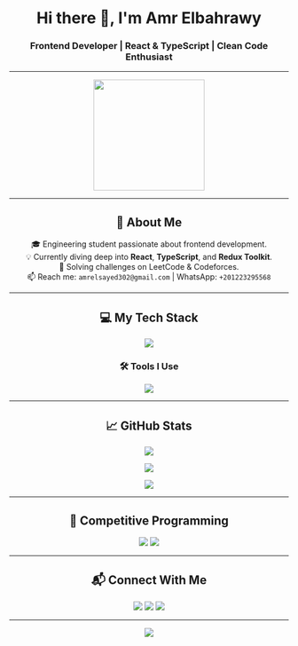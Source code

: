  

<h1 align="center">Hi there 👋, I'm Amr Elbahrawy</h1>
<h3 align="center">Frontend Developer | React & TypeScript | Clean Code Enthusiast</h3>

---

<p align="center">
  <img src="https://media.giphy.com/media/qgQUggAC3Pfv687qPC/giphy.gif" width="200" />
</p>

---

<h2 align="center">🧠 About Me</h2>

<p align="center">
  🎓 Engineering student passionate about frontend development.<br>
  💡 Currently diving deep into <strong>React</strong>, <strong>TypeScript</strong>, and <strong>Redux Toolkit</strong>.<br>
  🧩 Solving challenges on LeetCode & Codeforces.<br>
  📫 Reach me: <code>amrelsayed302@gmail.com</code> | WhatsApp: <code>+201223295568</code>
</p>

---

<h2 align="center">💻 My Tech Stack</h2>

<p align="center">
  <img src="https://skillicons.dev/icons?i=html,css,js,ts,react,nextjs,redux,tailwind,sass,bootstrap" />
</p>

<h3 align="center">🛠 Tools I Use</h3>

<p align="center">
  <img src="https://skillicons.dev/icons?i=git,github,vscode,postman,figma" />
</p>

---

<h2 align="center">📈 GitHub Stats</h2>

<p align="center">
  <img src="https://github-readme-stats.vercel.app/api?username=amr-elbhrawy&show_icons=true&theme=radical" />
</p>

<p align="center">
  <img src="https://github-readme-streak-stats.herokuapp.com/?user=amr-elbhrawy&theme=radical" />
</p>

<p align="center">
  <img src="https://github-profile-trophy.vercel.app/?username=amr-elbhrawy&theme=gruvbox&margin-w=5&no-frame=true" />
</p>

---

<h2 align="center">🧩 Competitive Programming</h2>

<p align="center">
  <a href="https://leetcode.com/"><img src="https://img.shields.io/badge/LeetCode-FFA116?style=flat&logo=leetcode&logoColor=black"/></a>
  <a href="https://codeforces.com/"><img src="https://img.shields.io/badge/Codeforces-1f8acb?style=flat"/></a>
</p>

---

<h2 align="center">📬 Connect With Me</h2>

<p align="center">
  <a href="mailto:amrelsayed302@gmail.com"><img src="https://img.shields.io/badge/Gmail-D14836?style=for-the-badge&logo=gmail&logoColor=white"/></a>
  <a href="https://wa.me/201223295568"><img src="https://img.shields.io/badge/WhatsApp-25D366?style=for-the-badge&logo=whatsapp&logoColor=white"/></a>
  <a href="https://www.linkedin.com/in/amr-elbahrawy"><img src="https://img.shields.io/badge/LinkedIn-0A66C2?style=for-the-badge&logo=linkedin&logoColor=white"/></a>
</p>

---

<p align="center">
  <img src="https://readme-typing-svg.herokuapp.com?font=Fira+Code&size=22&duration=3000&pause=1000&color=F700FF&center=true&vCenter=true&width=460&lines=Building+UIs+with+React+%26+TS;Learning+by+Doing;Writing+Clean+Code+Everyday" />
</p>
